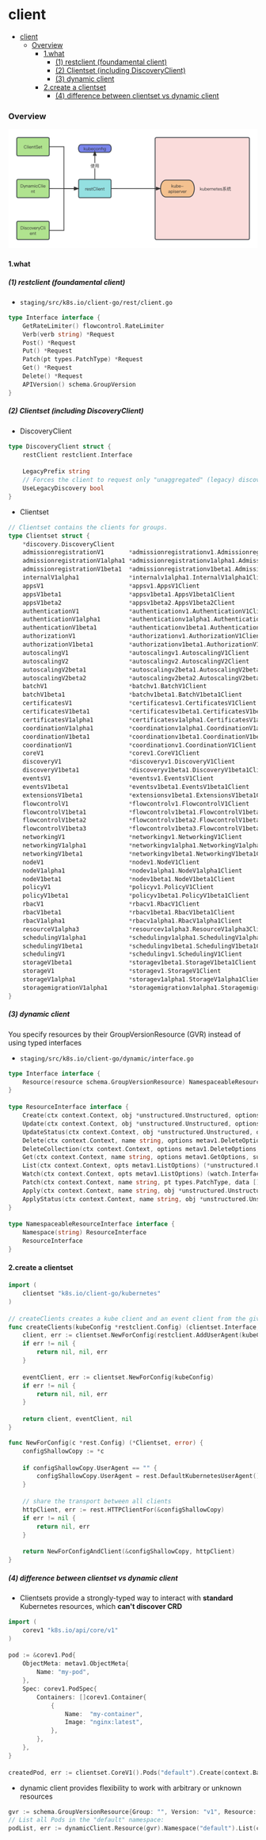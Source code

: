 # client


<!-- @import "[TOC]" {cmd="toc" depthFrom=1 depthTo=6 orderedList=false} -->

<!-- code_chunk_output -->

- [client](#client)
    - [Overview](#overview)
      - [1.what](#1what)
        - [(1) restclient (foundamental client)](#1-restclient-foundamental-client)
        - [(2) Clientset (including DiscoveryClient)](#2-clientset-including-discoveryclient)
        - [(3) dynamic client](#3-dynamic-client)
      - [2.create a clientset](#2create-a-clientset)
        - [(4) difference between clientset vs dynamic client](#4-difference-between-clientset-vs-dynamic-client)

<!-- /code_chunk_output -->


### Overview

![](./imgs/client_01.png)

#### 1.what

##### (1) restclient (foundamental client)
* `staging/src/k8s.io/client-go/rest/client.go`
```go
type Interface interface {
    GetRateLimiter() flowcontrol.RateLimiter
    Verb(verb string) *Request
    Post() *Request
    Put() *Request
    Patch(pt types.PatchType) *Request
    Get() *Request
    Delete() *Request
    APIVersion() schema.GroupVersion
}
```

##### (2) Clientset (including DiscoveryClient)
* DiscoveryClient
```go
type DiscoveryClient struct {
    restClient restclient.Interface

    LegacyPrefix string
    // Forces the client to request only "unaggregated" (legacy) discovery.
    UseLegacyDiscovery bool
}
```
* Clientset

```go
// Clientset contains the clients for groups.
type Clientset struct {
    *discovery.DiscoveryClient
    admissionregistrationV1       *admissionregistrationv1.AdmissionregistrationV1Client
    admissionregistrationV1alpha1 *admissionregistrationv1alpha1.AdmissionregistrationV1alpha1Client
    admissionregistrationV1beta1  *admissionregistrationv1beta1.AdmissionregistrationV1beta1Client
    internalV1alpha1              *internalv1alpha1.InternalV1alpha1Client
    appsV1                        *appsv1.AppsV1Client
    appsV1beta1                   *appsv1beta1.AppsV1beta1Client
    appsV1beta2                   *appsv1beta2.AppsV1beta2Client
    authenticationV1              *authenticationv1.AuthenticationV1Client
    authenticationV1alpha1        *authenticationv1alpha1.AuthenticationV1alpha1Client
    authenticationV1beta1         *authenticationv1beta1.AuthenticationV1beta1Client
    authorizationV1               *authorizationv1.AuthorizationV1Client
    authorizationV1beta1          *authorizationv1beta1.AuthorizationV1beta1Client
    autoscalingV1                 *autoscalingv1.AutoscalingV1Client
    autoscalingV2                 *autoscalingv2.AutoscalingV2Client
    autoscalingV2beta1            *autoscalingv2beta1.AutoscalingV2beta1Client
    autoscalingV2beta2            *autoscalingv2beta2.AutoscalingV2beta2Client
    batchV1                       *batchv1.BatchV1Client
    batchV1beta1                  *batchv1beta1.BatchV1beta1Client
    certificatesV1                *certificatesv1.CertificatesV1Client
    certificatesV1beta1           *certificatesv1beta1.CertificatesV1beta1Client
    certificatesV1alpha1          *certificatesv1alpha1.CertificatesV1alpha1Client
    coordinationV1alpha1          *coordinationv1alpha1.CoordinationV1alpha1Client
    coordinationV1beta1           *coordinationv1beta1.CoordinationV1beta1Client
    coordinationV1                *coordinationv1.CoordinationV1Client
    coreV1                        *corev1.CoreV1Client
    discoveryV1                   *discoveryv1.DiscoveryV1Client
    discoveryV1beta1              *discoveryv1beta1.DiscoveryV1beta1Client
    eventsV1                      *eventsv1.EventsV1Client
    eventsV1beta1                 *eventsv1beta1.EventsV1beta1Client
    extensionsV1beta1             *extensionsv1beta1.ExtensionsV1beta1Client
    flowcontrolV1                 *flowcontrolv1.FlowcontrolV1Client
    flowcontrolV1beta1            *flowcontrolv1beta1.FlowcontrolV1beta1Client
    flowcontrolV1beta2            *flowcontrolv1beta2.FlowcontrolV1beta2Client
    flowcontrolV1beta3            *flowcontrolv1beta3.FlowcontrolV1beta3Client
    networkingV1                  *networkingv1.NetworkingV1Client
    networkingV1alpha1            *networkingv1alpha1.NetworkingV1alpha1Client
    networkingV1beta1             *networkingv1beta1.NetworkingV1beta1Client
    nodeV1                        *nodev1.NodeV1Client
    nodeV1alpha1                  *nodev1alpha1.NodeV1alpha1Client
    nodeV1beta1                   *nodev1beta1.NodeV1beta1Client
    policyV1                      *policyv1.PolicyV1Client
    policyV1beta1                 *policyv1beta1.PolicyV1beta1Client
    rbacV1                        *rbacv1.RbacV1Client
    rbacV1beta1                   *rbacv1beta1.RbacV1beta1Client
    rbacV1alpha1                  *rbacv1alpha1.RbacV1alpha1Client
    resourceV1alpha3              *resourcev1alpha3.ResourceV1alpha3Client
    schedulingV1alpha1            *schedulingv1alpha1.SchedulingV1alpha1Client
    schedulingV1beta1             *schedulingv1beta1.SchedulingV1beta1Client
    schedulingV1                  *schedulingv1.SchedulingV1Client
    storageV1beta1                *storagev1beta1.StorageV1beta1Client
    storageV1                     *storagev1.StorageV1Client
    storageV1alpha1               *storagev1alpha1.StorageV1alpha1Client
    storagemigrationV1alpha1      *storagemigrationv1alpha1.StoragemigrationV1alpha1Client
}
```

##### (3) dynamic client

You specify resources by their GroupVersionResource (GVR) instead of using typed interfaces

* `staging/src/k8s.io/client-go/dynamic/interface.go`
```go
type Interface interface {
    Resource(resource schema.GroupVersionResource) NamespaceableResourceInterface
}

type ResourceInterface interface {
    Create(ctx context.Context, obj *unstructured.Unstructured, options metav1.CreateOptions, subresources ...string) (*unstructured.Unstructured, error)
    Update(ctx context.Context, obj *unstructured.Unstructured, options metav1.UpdateOptions, subresources ...string) (*unstructured.Unstructured, error)
    UpdateStatus(ctx context.Context, obj *unstructured.Unstructured, options metav1.UpdateOptions) (*unstructured.Unstructured, error)
    Delete(ctx context.Context, name string, options metav1.DeleteOptions, subresources ...string) error
    DeleteCollection(ctx context.Context, options metav1.DeleteOptions, listOptions metav1.ListOptions) error
    Get(ctx context.Context, name string, options metav1.GetOptions, subresources ...string) (*unstructured.Unstructured, error)
    List(ctx context.Context, opts metav1.ListOptions) (*unstructured.UnstructuredList, error)
    Watch(ctx context.Context, opts metav1.ListOptions) (watch.Interface, error)
    Patch(ctx context.Context, name string, pt types.PatchType, data []byte, options metav1.PatchOptions, subresources ...string) (*unstructured.Unstructured, error)
    Apply(ctx context.Context, name string, obj *unstructured.Unstructured, options metav1.ApplyOptions, subresources ...string) (*unstructured.Unstructured, error)
    ApplyStatus(ctx context.Context, name string, obj *unstructured.Unstructured, options metav1.ApplyOptions) (*unstructured.Unstructured, error)
}

type NamespaceableResourceInterface interface {
    Namespace(string) ResourceInterface
    ResourceInterface
}
```

#### 2.create a clientset
```go
import (
    clientset "k8s.io/client-go/kubernetes"
)

// createClients creates a kube client and an event client from the given kubeConfig
func createClients(kubeConfig *restclient.Config) (clientset.Interface, clientset.Interface, error) {
    client, err := clientset.NewForConfig(restclient.AddUserAgent(kubeConfig, "xx"))
    if err != nil {
        return nil, nil, err
    }

    eventClient, err := clientset.NewForConfig(kubeConfig)
    if err != nil {
        return nil, nil, err
    }

    return client, eventClient, nil
}
```

```go
func NewForConfig(c *rest.Config) (*Clientset, error) {
    configShallowCopy := *c

    if configShallowCopy.UserAgent == "" {
        configShallowCopy.UserAgent = rest.DefaultKubernetesUserAgent()
    }

    // share the transport between all clients
    httpClient, err := rest.HTTPClientFor(&configShallowCopy)
    if err != nil {
        return nil, err
    }

    return NewForConfigAndClient(&configShallowCopy, httpClient)
}
```

##### (4) difference between clientset vs dynamic client
* Clientsets provide a strongly-typed way to interact with **standard** Kubernetes resources, which **can't discover CRD**
```go
import (
    corev1 "k8s.io/api/core/v1"
)

pod := &corev1.Pod{
    ObjectMeta: metav1.ObjectMeta{
        Name: "my-pod",
    },
    Spec: corev1.PodSpec{
        Containers: []corev1.Container{
            {
                Name:  "my-container",
                Image: "nginx:latest",
            },
        },
    },
}

createdPod, err := clientset.CoreV1().Pods("default").Create(context.Background(), pod, metav1.CreateOptions{})
```
* dynamic client provides flexibility to work with arbitrary or unknown resources
```go
gvr := schema.GroupVersionResource{Group: "", Version: "v1", Resource: "pods"}
// List all Pods in the "default" namespace:
podList, err := dynamicClient.Resource(gvr).Namespace("default").List(context.Background(), v1.ListOptions{})
```